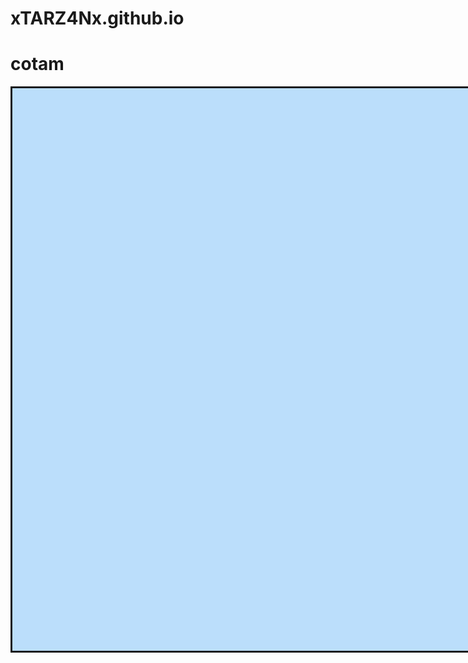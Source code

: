 # xTARZ4Nx.github.io
# cotam
<body>
   
<marquee bgcolor="#bbdefb" direction="down" behavior="alternate" width="1900" height="900" style="border:solid"><marquee><h1>https://github.com/xTARZ4Nx</h1></marquee></marquee>

</body>

